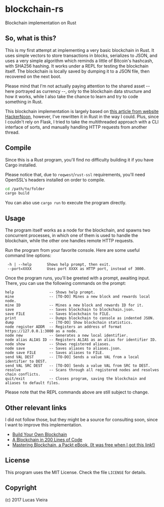 # blockchain-rs

Blockchain implementation on Rust

## So, what is this?
This is my first attempt at implementing a very basic blockchain in Rust. It uses simple vectors to store transactions in blocks, serializes to JSON, and uses a very simple algorithm which reminds a little of Bitcoin's hashcash, with SHA256 hashing.
It works under a REPL for testing the blockchain itself. The blockchain is locally saved by dumping it to a JSON file, then recovered on the next boot.

Please mind that I'm not actually paying attention to the shared asset -- here portrayed as currency --, only to the blockchain data structure and how it works, while I also take the chance to learn and try to code something in Rust.

This blockchain implementation is largely based on [this article from website HackerNoon](https://hackernoon.com/learn-blockchains-by-building-one-117428612f46), however, I've rewritten it in Rust in the way I could. Plus, since I couldn't rely on Flask, I tried to take the multithreaded approach with a CLI interface of sorts, and manually handling HTTP requests from another thread.

## Compile
Since this is a Rust program, you'll find no difficulty building it if you have Cargo installed.

Please notice that, due to `reqwest`/`rust-ssl` requirements, you'll need OpenSSL's headers installed on order to compile.

```bash
cd /path/to/folder
cargo build
```

You can also use `cargo run` to execute the program directly.

## Usage
The program itself works as a node for the blockchain, and spawns two concurrent processes, in which one of them is used to handle the blockchain, while the other one handles remote HTTP requests.

Run the program from your favorite console. Here are some useful command line options:

```
 -h | --help       Shows help prompt, then exit.
 --port=XXXX       Uses port XXXX as HTTP port, instead of 3000.
```

Once the program runs, you'll be greeted with a prompt, awaiting input. There, you can use the following commands on the prompt:

```
help                -- Shows help prompt.
mine                -- [TO-DO] Mines a new block and rewards local node.
mine ID             -- Mines a new block and rewards ID for it.
save                -- Saves blockchain to blockchain.json.
save FILE           -- Saves blockchain to FILE.
print               -- Dumps blockchain to console as indented JSON.
dump                -- [TO-DO] Show blockchain statistics.
node register ADDR  -- Registers an address of format https://127.0.0.1:3000 as a node.
node new            -- Generates a new local identifier.
node alias ALIAS ID -- Registers ALIAS as an alias for identifier ID.
node show           -- Shows registered aliases.
node save           -- Saves aliases to aliases.json.
node save FILE      -- Saves aliases to FILE.
send VAL DEST       -- [TO-DO] Sends a value VAL from a local identifier to DEST.
send VAL SRC DEST   -- [TO-DO] Sends a value VAL from SRC to DEST.
resolve             -- Scans through all registered nodes and resolves chain conflicts.
quit/exit           -- Closes program, saving the blockchain and aliases to default files.
```

Please note that the REPL commands above are still subject to change.

## Other relevant links
I did not follow those, but they might be a source for consulting soon, since I want to improve this implementation.
- [Build Your Own Blockchain](http://ecomunsing.com/build-your-own-blockchain)
- [A Blockchain in 200 Lines of Code](https://medium.com/@lhartikk/a-blockchain-in-200-lines-of-code-963cc1cc0e54)
- [Mastering Blockchain, a Packt eBook. (It was free when I got this link!)](https://www.packtpub.com/packt/offers/free-learning)


## License
This program uses the MIT License. Check the file `LICENSE` for details.

## Copyright
(c) 2017 Lucas Vieira
